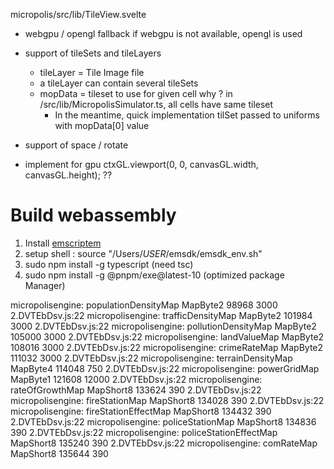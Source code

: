 
micropolis/src/lib/TileView.svelte
-  webgpu / opengl fallback
    if webgpu is not available, opengl is used
- support of tileSets and tileLayers
    - tileLayer = Tile Image file
    - a tileLayer can contain several tileSets 
    - mopData = tileset to use for given cell why ? in /src/lib/MicropolisSimulator.ts, all cells have same tileset
        - In the meantime, quick implementation tilSet passed to uniforms with mopData[0] value
- support of space / rotate


- implement for gpu ctxGL.viewport(0, 0, canvasGL.width, canvasGL.height); ??


# Build webassembly
1) Install [emscriptem](https://emscripten.org/docs/getting_started/downloads.html)
2) setup shell : source "/Users/$USER$/emsdk/emsdk_env.sh"
3) sudo npm install -g typescript (need tsc)
4) sudo npm install -g @pnpm/exe@latest-10 (optimized package Manager)



micropolisengine: populationDensityMap MapByte2 98968 3000 
2.DVTEbDsv.js:22 micropolisengine: trafficDensityMap MapByte2 101984 3000 
2.DVTEbDsv.js:22 micropolisengine: pollutionDensityMap MapByte2 105000 3000 
2.DVTEbDsv.js:22 micropolisengine: landValueMap MapByte2 108016 3000 
2.DVTEbDsv.js:22 micropolisengine: crimeRateMap MapByte2 111032 3000 
2.DVTEbDsv.js:22 micropolisengine: terrainDensityMap MapByte4 114048 750 
2.DVTEbDsv.js:22 micropolisengine: powerGridMap MapByte1 121608 12000 
2.DVTEbDsv.js:22 micropolisengine: rateOfGrowthMap MapShort8 133624 390 
2.DVTEbDsv.js:22 micropolisengine: fireStationMap MapShort8 134028 390 
2.DVTEbDsv.js:22 micropolisengine: fireStationEffectMap MapShort8 134432 390 
2.DVTEbDsv.js:22 micropolisengine: policeStationMap MapShort8 134836 390 
2.DVTEbDsv.js:22 micropolisengine: policeStationEffectMap MapShort8 135240 390 
2.DVTEbDsv.js:22 micropolisengine: comRateMap MapShort8 135644 390 